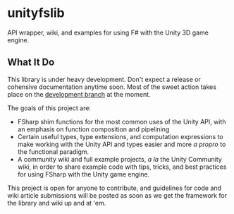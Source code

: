 unityfslib
==========

API wrapper, wiki, and examples for using F# with the Unity 3D game engine.

## What It Do ##

This library is under heavy development. Don't expect a release or cohensive documentation anytime soon. Most of the sweet action takes place on the [development branch](https://github.com/mhtraylor/unityfslib/tree/development) at the moment.

The goals of this project are:

+  FSharp shim functions for the most common uses of the Unity API, with an emphasis on function composition and pipelining
+  Certain useful types, type extensions, and computation expressions to make working with the Unity API and types easier and
more *a propro* to the functional paradigm.
+  A community wiki and full example projects, *a la* the Unity Community wiki, in order to share example code with tips, tricks,
and best practices for using FSharp with the Unity game engine.

This project is open for anyone to contribute, and guidelines for code and wiki article submissions will be posted as soon as we get the
framework for the library and wiki up and at 'em.
